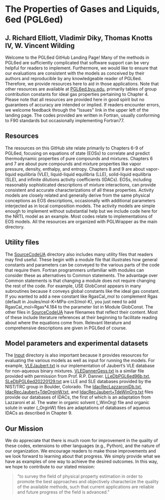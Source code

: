 # The Properties of Gases and Liquids, 6ed (PGL6ed)

## J. Richard Elliott, Vladimir Diky, Thomas Knotts IV, W. Vincent Wilding

Welcome to the PGL6ed GitHub Landing Page! Many of the methods in PGL6ed are sufficiently complicated that software support can be very helpful for readers to implement. Furthermore, we would like to ensure that our evaluations are consistent with the models as conceived by their authors and reproducible by any knowledgeable reader of PGL6ed. Therefore, we provide resources here to aid in those applications. Note that other resources are available at [PGL6ed.byu.edu](http://PGL6ed.byu.edu), primarily tables of group contribution constants for ideal gas properties pertaining to Chapter 4. Please note that all resources are provided here in good spirit but no guarantees of accuracy are intended or implied. If readers encounter errors, we welcome feedback through the "Issues" link in the upper left of the landing page. The codes provided are written in Fortran, usually conforming to F90 standards but occasionally implementing Fortran77.

## Resources

The resources on this GitHub site relate primarily to Chapters 6-9 of PGL6ed, focusing on equations of state (EOSs) to correlate and predict thermodynamic properties of pure compounds and mixtures. Chapters 6 and 7 are about pure compounds and mixture properties like vapor pressure, density, enthalpy, and entropy. Chapters 8 and 9 are about vapor-liquid equilibria (VLE), liquid-liquid equilibria (LLE), solid-liquid equilibria (SLE), and infinite dilutions activity coefficients (IDACs). EOSs, including reasonably sophisticated descriptions of mixture interactions, can provide consistent and accurate characterizations of all these properties. Activity models are closely related and generally derive from the same physical conceptions as EOS descriptions, occasionally with additional parameters interjected as in local composition models. The activity models are simple enough to implement without substantial help but we include code here for the NRTL model as an example. Most codes relate to implementations of EOS models. All the resources are organized with PGLWrapper as the main directory.

## Utility files

The [SourceCodeUA](SourceCodeUA) directory also includes many utility files that readers may find useful. These begin with a module file that illustrates how general constants and parameters can be conveyed to the various parts of the code that require them. Fortran programmers unfamiliar with modules can consider these as alternatives to Common statements. The advantage over Common statements is that changing a module does not require changing the rest of the code. For example, USE GlobConst appears in many subroutines because it conveys global constants like the ideal gas constant. If you wanted to add a new constant like RgasCal_mol to complement Rgas (default in Joules/mol-K=MPa-cm3/mol-K), you just need to add RgasCal_mol=Rgas*4.184 to the parameter list in Module GlobConst. The other files in [SourceCodeUA](SourceCodeUA) have filenames that reflect their content. Most of these include literature references at their beginning to facilitate reading about where the equations come from. Relevant literature and comprehensive descriptions are given in PGL6ed of course.

## Model parameters and experimental datasets

The [Input](Input) directory is also important because it provides resources for evaluating the various models as well as input for running the models. For example, [VLEJaubert.txt](Input/VLEJaubert.txt) is our implementation of Jaubert’s VLE database for non-aqueous binary mixtures. [VLEDannerGess.txt](Input/VLEDannerGess.txt) is a similar file provided with permission from Prof. R.P. Danner. [LLeDbPGL6ed96b.txt](Input/LLeDbPGL6ed96b.txt), [SLeDbPGL6ed20220129.txt](Input/SLeDbPGL6ed20220129.txt) are LLE and SLE databases provided by the NIST/TRC group in Boulder, Colorado. The [IdacRecLazzaroniDb.txt](Input/IdacRecLazzaroniDb.txt), [IdacRecJaubert+TdeOrginW.txt](Input/IdacRecJaubert+TdeOrginW.txt), and [IdacRecJaubert+TdeWinOrg.txt](Input/IdacRecJaubert+TdeWinOrg.txt) files provide our databases of IDACs, the first of which is an adaptation from Lazzaroni et al. The water in organic solvent (_WinOrg) file and organic solute in water (_OrginW) files are adaptations of databases of aqueous IDACs as described in Chapter 9.

## Our Mission

We do appreciate that there is much room for improvement in the quality of these codes, extensions to other languages (e.g., Python), and the nature of our organization. We encourage readers to make those improvements and we look forward to learning about that progress. We simply provide what we have as examples of one way to achieve the desired outcomes. In this way, we hope to contribute to our stated mission:
> "to survey the field of physical property estimation in order to promote the best approaches and objectively characterize the quality of the available methods, such that current applications are reliable and future progress of the field is advanced."
